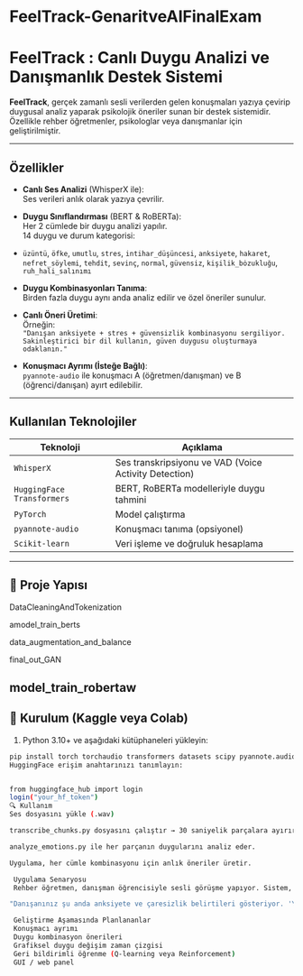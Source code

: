 # FeelTrack-GenaritveAIFinalExam

# FeelTrack : Canlı Duygu Analizi ve Danışmanlık Destek Sistemi


**FeelTrack**, gerçek zamanlı sesli verilerden gelen konuşmaları yazıya çevirip duygusal analiz yaparak psikolojik öneriler sunan bir destek sistemidir.  
Özellikle rehber öğretmenler, psikologlar veya danışmanlar için geliştirilmiştir.

---

##  Özellikler

-  **Canlı Ses Analizi** (WhisperX ile):  
  Ses verileri anlık olarak yazıya çevrilir.

-  **Duygu Sınıflandırması** (BERT & RoBERTa):  
  Her 2 cümlede bir duygu analizi yapılır.  
  14 duygu ve durum kategorisi:
  - `üzüntü`, `öfke`, `umutlu`, `stres`, `intihar_düşüncesi`, `anksiyete`, `hakaret`, `nefret_söylemi`, `tehdit`, `sevinç`, `normal`, `güvensiz`, `kişilik_bȯzukluğu`, `ruh_hali_salınımı`

-  **Duygu Kombinasyonları Tanıma**:  
  Birden fazla duygu aynı anda analiz edilir ve özel öneriler sunulur.

-  **Canlı Öneri Üretimi**:  
  Örneğin:  
  `"Danışan anksiyete + stres + güvensizlik kombinasyonu sergiliyor. Sakinleştirici bir dil kullanın, güven duygusu oluşturmaya odaklanın."`

-  **Konuşmacı Ayrımı (İsteğe Bağlı)**:  
  `pyannote-audio` ile konuşmacı A (öğretmen/danışman) ve B (öğrenci/danışan) ayırt edilebilir.

---

##  Kullanılan Teknolojiler

| Teknoloji         | Açıklama                                               |
|------------------|--------------------------------------------------------|
| `WhisperX`        | Ses transkripsiyonu ve VAD (Voice Activity Detection) |
| `HuggingFace Transformers` | BERT, RoBERTa modelleriyle duygu tahmini         |
| `PyTorch`         | Model çalıştırma                                       |
| `pyannote-audio`  | Konuşmacı tanıma (opsiyonel)                           |
| `Scikit-learn`    | Veri işleme ve doğruluk hesaplama                      |

---

## 📂 Proje Yapısı

DataCleaningAndTokenization 

amodel_train_berts 

data_augmentation_and_balance 

final_out_GAN

model_train_robertaw 
---

## 🧪 Kurulum (Kaggle veya Colab)

1. Python 3.10+ ve aşağıdaki kütüphaneleri yükleyin:

```bash
pip install torch torchaudio transformers datasets scipy pyannote.audio==3.3.2 whisperx
HuggingFace erişim anahtarınızı tanımlayın:


from huggingface_hub import login
login("your_hf_token")
🔍 Kullanım
Ses dosyasını yükle (.wav)

transcribe_chunks.py dosyasını çalıştır → 30 saniyelik parçalara ayırır ve metne çevirir.

analyze_emotions.py ile her parçanın duygularını analiz eder.

Uygulama, her cümle kombinasyonu için anlık öneriler üretir.

 Uygulama Senaryosu
 Rehber öğretmen, danışman öğrencisiyle sesli görüşme yapıyor. Sistem, öğrencinin ifadelerini analiz ederek öğretmene şu öneriyi sunuyor:

"Danışanınız şu anda anksiyete ve çaresizlik belirtileri gösteriyor. 'Yalnız değilsin, buradayım' gibi cümlelerle destekleyici olun."

 Geliştirme Aşamasında Planlananlar
 Konuşmacı ayrımı
 Duygu kombinasyon önerileri
 Grafiksel duygu değişim zaman çizgisi
 Geri bildirimli öğrenme (Q-learning veya Reinforcement)
 GUI / web panel

